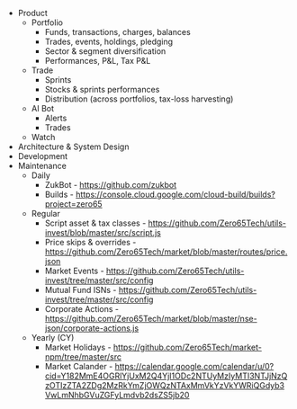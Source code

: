 - Product
  - Portfolio
    - Funds, transactions, charges, balances
    - Trades, events, holdings, pledging
    - Sector & segment diversification
    - Performances, P&L, Tax P&L
  - Trade
    - Sprints
    - Stocks & sprints performances
    - Distribution (across portfolios, tax-loss harvesting)
  - AI Bot
    - Alerts
    - Trades
  - Watch
- Architecture & System Design
- Development
- Maintenance
  - Daily
    - ZukBot - https://github.com/zukbot
    - Builds - https://console.cloud.google.com/cloud-build/builds?project=zero65
  - Regular
    - Script asset & tax classes - https://github.com/Zero65Tech/utils-invest/blob/master/src/script.js
    - Price skips & overrides - https://github.com/Zero65Tech/market/blob/master/routes/price.json
    - Market Events - https://github.com/Zero65Tech/utils-invest/tree/master/src/config
    - Mutual Fund ISNs - https://github.com/Zero65Tech/utils-invest/tree/master/src/config
    - Corporate Actions - https://github.com/Zero65Tech/market/blob/master/nse-json/corporate-actions.js
  - Yearly (CY)
    - Market Holidays - https://github.com/Zero65Tech/market-npm/tree/master/src
    - Market Calander - https://calendar.google.com/calendar/u/0?cid=Y182MmE4OGRlYjUxM2Q4YjI1ODc2NTUyMzIyMTI3NTJjNzQzOTIzZTA2ZDg2MzRkYmZjOWQzNTAxMmVkYzVkYWRiQGdyb3VwLmNhbGVuZGFyLmdvb2dsZS5jb20
